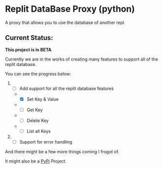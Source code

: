 # Replit DataBase Proxy (python)
A proxy that allows you to use the database of another repl.

## Current Status:

**This project is in BETA**

Currently we are in the works of creating many features to support all of the replit database.

You can see the progress below:

1. - [ ] Add support for all the replit database features
    * - [X] Set Key & Value
    * - [ ] Get Key
    * - [ ] Delete Key
    * - [ ] List all Keys
2. - [ ] Support for error handling

And there might be a few more things coming I frogot of.

It might also be a [PyPi](https://pypi.org/) Project.
